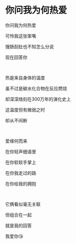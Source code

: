 # 你问我为何热爱

你问我为何热爱

可怜我这张笨嘴

搜肠刮肚也不知怎么分说

现在回答你

<br>

热是来自身体的温度

虽不过是碳水化合物在反应燃烧

却深深烙刻在300万年的演化史上

这温度但有微弱之时

却从不间断

<br>

爱缘何而来

在你轻声细语里

在你软软手掌上 

在你我走过的路

在你给我的拥抱

<br>

它俩看似毫无关联

但组合在一起

就是我的回答

我爱你😘
